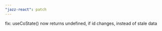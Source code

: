 ```yaml
---
"jazz-react": patch
---
```


fix: useCoState() now returns undefined, if id changes, instead of stale data
